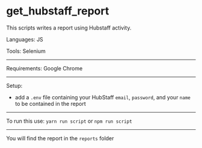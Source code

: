 # get_hubstaff_report
This scripts writes a report using Hubstaff activity.

Languages: JS

Tools: Selenium

---

Requirements: Google Chrome

---

Setup:
 
- add a `.env` file containing your HubStaff `email`, `password`, and your `name` to be contained in the report

---

To run this use: `yarn run script` or `npm run script`

---

You will find the report in the `reports` folder
